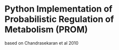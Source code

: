# Python Implementation of Probabilistic Regulation of Metabolism (PROM)

based on Chandrasekaran et al 2010
